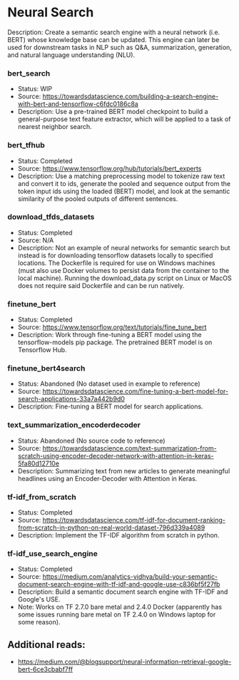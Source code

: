 # Neural Search

Description: Create a semantic search engine with a neural network (i.e. BERT) whose knowledge base can be updated. This engine can later be used for downstream tasks in NLP such as Q&A, summarization, generation, and natural language understanding (NLU).

### bert_search
 - Status: WIP
 - Source: https://towardsdatascience.com/building-a-search-engine-with-bert-and-tensorflow-c6fdc0186c8a
 - Description: Use a pre-trained BERT model checkpoint to build a general-purpose text feature extractor, which will be applied to a task of nearest neighbor search.

### bert_tfhub
 - Status: Completed
 - Source: https://www.tensorflow.org/hub/tutorials/bert_experts
 - Description: Use a matching preprocessing model to tokenize raw text and convert it to ids, generate the pooled and sequence output from the token input ids using the loaded (BERT) model, and look at the semantic similarity of the pooled outputs of different sentences.

### download_tfds_datasets
 - Status: Completed
 - Source: N/A
 - Description: Not an example of neural networks for semantic search but instead is for downloading tensorflow datasets locally to specified locations. The Dockerfile is required for use on Windows machines (must also use Docker volumes to persist data from the container to the local machine). Running the download_data.py script on Linux or MacOS does not require said Dockerfile and can be run natively.

### finetune_bert
 - Status: Completed
 - Source: https://www.tensorflow.org/text/tutorials/fine_tune_bert
 - Description: Work through fine-tuning a BERT model using the tensorflow-models pip package. The pretrained BERT model is on Tensorflow Hub.

### finetune_bert4search
 - Status: Abandoned (No dataset used in example to reference)
 - Source: https://towardsdatascience.com/fine-tuning-a-bert-model-for-search-applications-33a7a442b9d0
 - Description: Fine-tuning a BERT model for search applications.

### text_summarization_encoderdecoder
 - Status: Abandoned (No source code to reference)
 - Source: https://towardsdatascience.com/text-summarization-from-scratch-using-encoder-decoder-network-with-attention-in-keras-5fa80d12710e
 - Description: Summarizing text from new articles to generate meaningful headlines using an Encoder-Decoder with Attention in Keras.

### tf-idf_from_scratch
 - Status: Completed
 - Source: https://towardsdatascience.com/tf-idf-for-document-ranking-from-scratch-in-python-on-real-world-dataset-796d339a4089
 - Description: Implement the TF-IDF algorithm from scratch in python.

### tf-idf_use_search_engine
 - Status: Completed
 - Source: https://medium.com/analytics-vidhya/build-your-semantic-document-search-engine-with-tf-idf-and-google-use-c836bf5f27fb
 - Description: Build a semantic document search engine with TF-IDF and Google's USE. 
 - Note: Works on TF 2.7.0 bare metal and 2.4.0 Docker (apparently has some issues running bare metal on TF 2.4.0 on Windows laptop for some reason).


## Additional reads:
 - https://medium.com/@blogsupport/neural-information-retrieval-google-bert-6ce3cbabf7ff